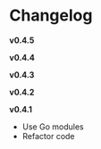 # Changelog

**v0.4.5**

**v0.4.4**

**v0.4.3**

**v0.4.2**

**v0.4.1**

- Use Go modules
- Refactor code
